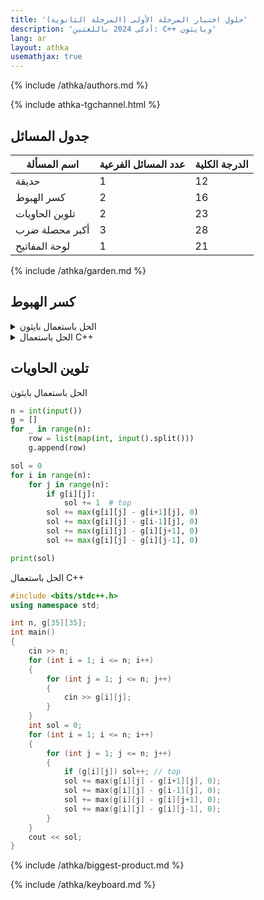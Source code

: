 ```yaml
---
title: 'حلول اختبار المرحلة الأولى (المرحلة الثانوية)'
description: 'أذكى 2024 باللغتين: C++ وبايثون'
lang: ar
layout: athka
usemathjax: true
---
```


{% include /athka/authors.md %}

{% include athka-tgchannel.html %}

## جدول المسائل
<table>
  <thead>
   <th>اسم المسألة</th>
   <th>عدد المسائل الفرعية</th>
   <th>الدرجة الكلية</th>
  </thead>
  <tbody>
   <tr>
   <td>حديقة</td>
   <td>1</td>
   <td>12</td>
   </tr>
   <tr>
   <td>كسر الهبوط</td>
   <td>2</td>
   <td>16</td>
   </tr>
   <tr>
   <td>تلوين الحاويات</td>
   <td>2</td>
   <td>23</td>
   </tr>
   <tr>
   <td>أكبر محصلة ضرب</td>
   <td>3</td>
   <td>28</td>
   </tr>
   <tr>
   <td>لوحة المفاتيح</td>
   <td>1</td>
   <td>21</td>
   </tr>
  </tbody>
</table>


{% include /athka/garden.md %}

## كسر الهبوط
<details>
  <summary>الحل باستعمال بايثون</summary>

```py
print("Subtask 1:")
print("1 2 2 2 2 2 2 2 2 2 1")

arr = [2]*99
arr.append(1)
print("Subtask 2:")
for i in arr:
    print(i, end=' ')
```

</details>

<details>
  <summary>الحل باستعمال С++</summary>

```cpp
#include <bits/stdc++.h>
using namespace std;

int main()
{
    cout << "Subtask 1:" << endl;
    cout << "1 2 2 2 2 2 2 2 2 2 1" << endl;

    cout << "Subtask 2:" << endl;
    for (int i = 0; i < 99; i++)
        cout << "2 ";
    cout << "1";
}
```

</details>


## تلوين الحاويات

<detials>
  <summary>الحل باستعمال بايثون</summary>

```py
n = int(input())
g = []
for _ in range(n):
    row = list(map(int, input().split()))
    g.append(row)

sol = 0
for i in range(n):
    for j in range(n):
        if g[i][j]:
            sol += 1  # top
        sol += max(g[i][j] - g[i+1][j], 0)
        sol += max(g[i][j] - g[i-1][j], 0)
        sol += max(g[i][j] - g[i][j+1], 0)
        sol += max(g[i][j] - g[i][j-1], 0)

print(sol)
```

</details>

<detials>
  <summary>الحل باستعمال C++</summary>

```cpp
#include <bits/stdc++.h>
using namespace std;

int n, g[35][35];
int main()
{
    cin >> n;
    for (int i = 1; i <= n; i++)
    {
        for (int j = 1; j <= n; j++)
        {
            cin >> g[i][j];
        }
    }
    int sol = 0;
    for (int i = 1; i <= n; i++)
    {
        for (int j = 1; j <= n; j++)
        {
            if (g[i][j]) sol++; // top
            sol += max(g[i][j] - g[i+1][j], 0);
            sol += max(g[i][j] - g[i-1][j], 0);
            sol += max(g[i][j] - g[i][j+1], 0);
            sol += max(g[i][j] - g[i][j-1], 0);
        }
    }
    cout << sol;
}
```

</details>

{% include /athka/biggest-product.md %}

{% include /athka/keyboard.md %}